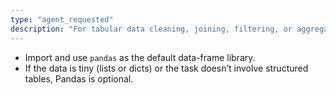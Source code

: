 ```yaml
---
type: "agent_requested"
description: "For tabular data cleaning, joining, filtering, or aggregation"
---
```

- Import and use `pandas` as the default data-frame library.  
- If the data is tiny (lists or dicts) or the task doesn’t involve structured tables, Pandas is optional.